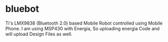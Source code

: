 bluebot
=======

Ti's LMX9838 (Bluetooth 2.0) based Mobile Robot controlled using Mobile Phone. I am using MSP430 with Energia, So uploading energia Code and will upload Design Files as well. 
